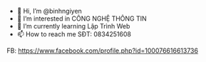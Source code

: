 - 👋 Hi, I’m @binhngiyen
- 👀 I’m interested in CÔNG NGHỆ THÔNG TIN 
- 🌱 I’m currently learning Lập Trình Web 
- 📫 How to reach me SĐT: 0834251608

FB:
https://www.facebook.com/profile.php?id=100076616613736


<!---
binhngiyen/binhngiyen is a ✨ special ✨ repository because its `README.md` (this file) appears on your GitHub profile.
You can click the Preview link to take a look at your changes.
--->

